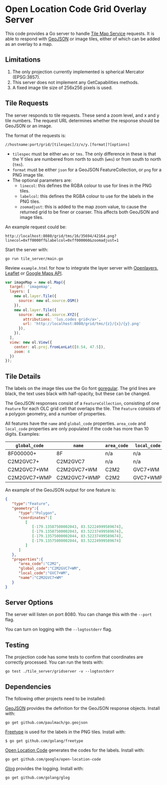 # Open Location Code Grid Overlay Server

This code provides a Go server to handle
[Tile Map Service](https://en.wikipedia.org/wiki/Tile_Map_Service) requests. It
is able to respond with [GeoJSON](https://geojson.org) or image tiles, either of
which can be added as an overlay to a map.

## Limitations

1.  The only projection currently implemented is spherical Mercator (EPSG:3857).
1.  This server does not implement any GetCapabilities methods.
1.  A fixed image tile size of 256x256 pixels is used.

## Tile Requests

The server responds to tile requests. These send a zoom level, and x and y tile
numbers. The request URL determines whether the response should be GeoJSON or an
image.

The format of the requests is:

```
//hostname:port/grid/[tilespec]/z/x/y.[format]?[options]
```

*   `tilespec` must be either `wms` or `tms`. The only difference in these is
    that the Y tiles are numbered from north to south (`wms`) or from south to
    north (`tms`).
*   `format` must be either `json` for a GeoJSON FeatureCollection, or `png`
    for a PNG image tile.
*   The optional parameters are:
    *   `linecol`: this defines the RGBA colour to use for lines in the PNG
        tiles.
    *   `labelcol`: this defines the RGBA colour to use for the labels in the
        PNG tiles.
    *   `zoomadjust`: this is added to the map zoom value, to cause the returned
        grid to be finer or coarser. This affects both GeoJSON and image tiles.

An example request could be:

```
http://localhost:8080/grid/tms/16/35694/42164.png?linecol=0xff0000ff&labelcol=0xff000060&zoomadjust=1
```


Start the server with:

```
go run tile_server/main.go
```

Review `example.html` for how to integrate the layer server with
[Openlayers](https://openlayers.org/), [Leaflet](https://leafletjs.com/) or
[Google Maps API](https://developers.google.com/maps/documentation/javascript/tutorial).

```javascript
var imageMap = new ol.Map({
  target: 'imagemap',
  layers: [
    new ol.layer.Tile({
      source: new ol.source.OSM()
    }),
    new ol.layer.Tile({
      source: new ol.source.XYZ({
        attributions: 'lus.codes grid</a>',
        url: 'http://localhost:8080/grid/tms/{z}/{x}/{y}.png'
      }),
    }),
  ],
  view: new ol.View({
    center: ol.proj.fromLonLat([8.54, 47.5]),
    zoom: 4
  })
});
```

## Tile Details

The labels on the image tiles use the Go font
[goregular](https://blog.golang.org/go-fonts). The grid lines are black, the
text uses black with half-opacity, but these can be changed.

The GeoJSON responses consist of a `FeatureCollection`, consisting of one
`Feature` for each OLC grid cell that overlaps the tile. The `Feature` consists
of a polygon geometry, and a number of properties.

All features have the `name` and `global_code` properties. `area_code` and
`local_code` properties are only populated if the code has more than 10 digits.
Examples:

`global_code` | `name`       | `area_code` | `local_code`
------------- | ------------ | ----------- | ------------
8F000000+     | 8F           | n/a         | n/a
C2M2GVC7+     | C2M2GVC7     | n/a         | n/a
C2M2GVC7+WM   | C2M2GVC7+WM  | C2M2        | GVC7+WM
C2M2GVC7+WMP  | C2M2GVC7+WMP | C2M2        | GVC7+WMP

An example of the GeoJSON output for one feature is:

```json
{
   "type":"Feature",
   "geometry":{
      "type":"Polygon",
      "coordinates":[
         [
            [-179.13587500002043, 83.52224999589674],
            [-179.13587500002043, 83.52237499589674],
            [-179.13575000002044, 83.52237499589674],
            [-179.13575000002044, 83.52224999589674]
         ]
      ]
   },
   "properties":{
      "area_code":"C2M2",
      "global_code":"C2M2GVC7+WM",
      "local_code":"GVC7+WM",
      "name":"C2M2GVC7+WM"
   }
}
```

## Server Options

The server will listen on port 8080. You can change this with the `--port` flag.

You can turn on logging with the `--logtostderr` flag.

## Testing

The projection code has some tests to confirm that coordinates are correctly
processed. You can run the tests with:

```
go test ./tile_server/gridserver -v --logtostderr
```

## Dependencies

The following other projects need to be installed:

[GeoJSON](https://github.com/paulmach/go.geojson) provides the definition for
the GeoJSON response objects. Install with:

```
go get github.com/paulmach/go.geojson
```

[Freetype](https://github.com/golang/freetype) is used for the labels in the PNG
tiles. Install with:

```
$ go get github.com/golang/freetype
```

[Open Location Code](https://github.com/open-location-code/) generates the codes
for the labels. Install with:

```
go get github.com/google/open-location-code
```

[Glog](https://github.com/golang/glog) provides the logging. Install with:

```
go get github.com/golang/glog
```
